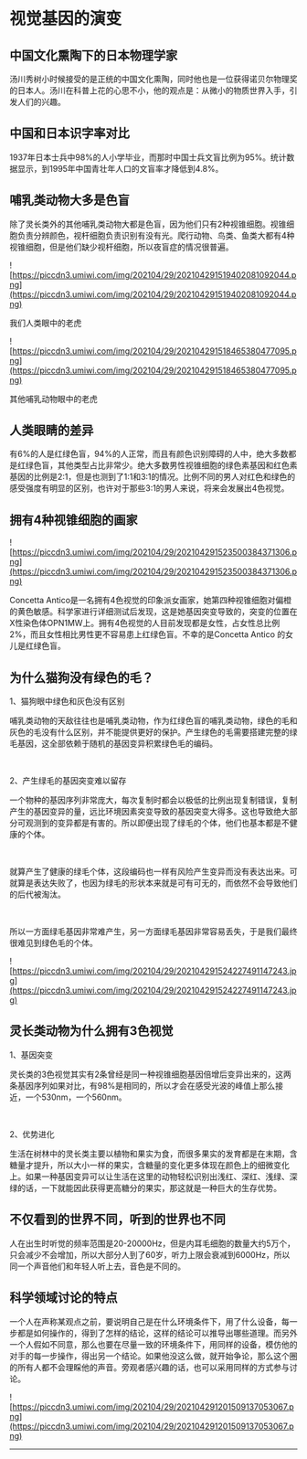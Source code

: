 # 视觉基因的演变

## 中国文化熏陶下的日本物理学家

汤川秀树小时候接受的是正统的中国文化熏陶，同时他也是一位获得诺贝尔物理奖的日本人。汤川在科普上花的心思不小，他的观点是：从微小的物质世界入手，引发人们的兴趣。

## 中国和日本识字率对比

1937年日本士兵中98%的人小学毕业，而那时中国士兵文盲比例为95%。统计数据显示，到1995年中国青壮年人口的文盲率才降低到4.8%。

## 哺乳类动物大多是色盲

除了灵长类外的其他哺乳类动物大都是色盲，因为他们只有2种视锥细胞。视锥细胞负责分辨颜色，视杆细胞负责识别有没有光。爬行动物、鸟类、鱼类大都有4种视锥细胞，但是他们缺少视杆细胞，所以夜盲症的情况很普遍。

![https://piccdn3.umiwi.com/img/202104/29/202104291519402081092044.png](https://piccdn3.umiwi.com/img/202104/29/202104291519402081092044.png)

我们人类眼中的老虎

![https://piccdn3.umiwi.com/img/202104/29/202104291518465380477095.png](https://piccdn3.umiwi.com/img/202104/29/202104291518465380477095.png)

其他哺乳动物眼中的老虎

## 人类眼睛的差异

有6%的人是红绿色盲，94%的人正常，而且有颜色识别障碍的人中，绝大多数都是红绿色盲，其他类型占比非常少。绝大多数男性视锥细胞的绿色素基因和红色素基因的比例是2:1，但是也测到了1:1和3:1的情况。比例不同的男人对红色和绿色的感受强度有明显的区别，也许对于那些3:1的男人来说，将来会发展出4色视觉。

## 拥有4种视锥细胞的画家

![https://piccdn3.umiwi.com/img/202104/29/202104291523500384371306.png](https://piccdn3.umiwi.com/img/202104/29/202104291523500384371306.png)

Concetta Antico是一名拥有4色视觉的印象派女画家，她第四种视锥细胞对偏橙的黄色敏感。科学家进行详细测试后发现，这是她基因突变导致的，突变的位置在X性染色体OPN1MW上。拥有4色视觉的人目前发现都是女性，占女性总比例2%，而且女性相比男性更不容易患上红绿色盲。不幸的是Concetta Antico 的女儿是红绿色盲。

## 为什么猫狗没有绿色的毛？

1、猫狗眼中绿色和灰色没有区别



哺乳类动物的天敌往往也是哺乳类动物，作为红绿色盲的哺乳类动物，绿色的毛和灰色的毛没有什么区别，并不能提供更好的保护。产生绿色的毛需要搭建完整的绿毛基因，这全部依赖于随机的基因变异积累绿色毛的编码。

 

2、产生绿毛的基因突变难以留存



一个物种的基因序列非常庞大，每次复制时都会以极低的比例出现复制错误，复制产生的基因变异的量，远比环境因素突变导致的基因突变大得多。这也导致绝大部分可观测到的变异都是有害的。所以即便出现了绿毛的个体，他们也基本都是不健康的个体。

 

就算产生了健康的绿毛个体，这段编码也一样有风险产生变异而没有表达出来。可就算是表达失败了，也因为绿毛的形状本来就是可有可无的，而依然不会导致他们的后代被淘汰。

 

所以一方面绿毛基因非常难产生，另一方面绿毛基因非常容易丢失，于是我们最终很难见到绿色毛的个体。

![https://piccdn3.umiwi.com/img/202104/29/202104291524227491147243.jpg](https://piccdn3.umiwi.com/img/202104/29/202104291524227491147243.jpg)

## 灵长类动物为什么拥有3色视觉

1、基因突变



灵长类的3色视觉其实有2条曾经是同一种视锥细胞基因倍增后变异出来的，这两条基因序列如果对比，有98%是相同的，所以才会在感受光波的峰值上那么接近，一个530nm，一个560nm。

 

2、优势进化



生活在树林中的灵长类主要以植物和果实为食，而很多果实的发育都是在末期，含糖量才提升，所以大小一样的果实，含糖量的变化更多体现在颜色上的细微变化上。如果一种基因变异可以让生活在这里的动物轻松识别出浅红、深红、浅绿、深绿的话，一下就能因此获得更高糖分的果实，那这就是一种巨大的生存优势。

## 不仅看到的世界不同，听到的世界也不同

人在出生时听觉的频率范围是20-20000Hz，但是内耳毛细胞的数量大约5万个，只会减少不会增加，所以大部分人到了60岁，听力上限会衰减到6000Hz，所以同一个声音他们和年轻人听上去，音色是不同的。

## 科学领域讨论的特点

一个人在声称某观点之前，要说明自己是在什么环境条件下，用了什么设备，每一步都是如何操作的，得到了怎样的结论，这样的结论可以推导出哪些道理。而另外一个人假如不同意，那么也要在尽量一致的环境条件下，用同样的设备，模仿他的对手的每一步操作，得出另一个结论。如果他没这么做，就开始争论，那么这个圈的所有人都不会理睬他的声音。旁观者感兴趣的话，也可以采用同样的方式参与讨论。

![https://piccdn3.umiwi.com/img/202104/29/202104291201509137053067.png](https://piccdn3.umiwi.com/img/202104/29/202104291201509137053067.png)

---
